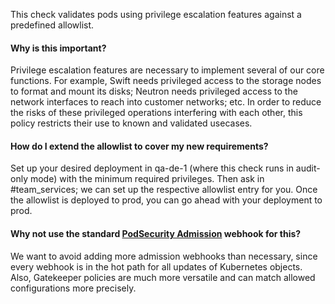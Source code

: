 This check validates pods using privilege escalation features against a predefined allowlist.

#### Why is this important?

Privilege escalation features are necessary to implement several of our core functions. For example, Swift needs
privileged access to the storage nodes to format and mount its disks; Neutron needs privileged access to the network
interfaces to reach into customer networks; etc. In order to reduce the risks of these privileged operations
interfering with each other, this policy restricts their use to known and validated usecases.

#### How do I extend the allowlist to cover my new requirements?

Set up your desired deployment in qa-de-1 (where this check runs in audit-only mode) with the minimum required
privileges. Then ask in \#team\_services; we can set up the respective allowlist entry for you. Once the allowlist is
deployed to prod, you can go ahead with your deployment to prod.

#### Why not use the standard [PodSecurity Admission][psa] webhook for this?

We want to avoid adding more admission webhooks than necessary, since every webhook is in the hot path for all updates
of Kubernetes objects. Also, Gatekeeper policies are much more versatile and can match allowed configurations more
precisely.

[psa]: https://kubernetes.io/docs/concepts/security/pod-security-admission/
